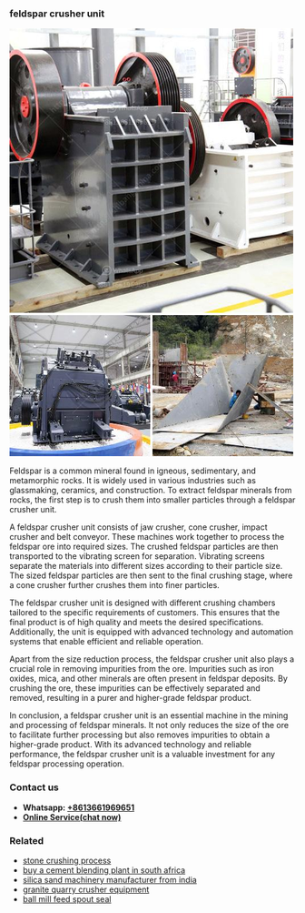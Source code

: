 <h3>feldspar crusher unit</h3><img src='1708309486.jpg' alt=''><p>Feldspar is a common mineral found in igneous, sedimentary, and metamorphic rocks. It is widely used in various industries such as glassmaking, ceramics, and construction. To extract feldspar minerals from rocks, the first step is to crush them into smaller particles through a feldspar crusher unit.</p><p>A feldspar crusher unit consists of jaw crusher, cone crusher, impact crusher and belt conveyor. These machines work together to process the feldspar ore into required sizes. The crushed feldspar particles are then transported to the vibrating screen for separation. Vibrating screens separate the materials into different sizes according to their particle size. The sized feldspar particles are then sent to the final crushing stage, where a cone crusher further crushes them into finer particles.</p><p>The feldspar crusher unit is designed with different crushing chambers tailored to the specific requirements of customers. This ensures that the final product is of high quality and meets the desired specifications. Additionally, the unit is equipped with advanced technology and automation systems that enable efficient and reliable operation.</p><p>Apart from the size reduction process, the feldspar crusher unit also plays a crucial role in removing impurities from the ore. Impurities such as iron oxides, mica, and other minerals are often present in feldspar deposits. By crushing the ore, these impurities can be effectively separated and removed, resulting in a purer and higher-grade feldspar product.</p><p>In conclusion, a feldspar crusher unit is an essential machine in the mining and processing of feldspar minerals. It not only reduces the size of the ore to facilitate further processing but also removes impurities to obtain a higher-grade product. With its advanced technology and reliable performance, the feldspar crusher unit is a valuable investment for any feldspar processing operation.</p><h3>Contact us</h3><ul><li><strong>Whatsapp:&nbsp;<a href="https://wa.me/8613661969651">+8613661969651</a></strong></li><li><a href="https://swt.shibang-china.com/?git&amp;zhl&amp;feldspar crusher unit"><strong>Online Service(chat now)</strong></a></li></ul><h3>Related</h3><ul><li><a href='stone crushing process.md'>stone crushing process</a></li><li><a href='buy a cement blending plant in south africa.md'>buy a cement blending plant in south africa</a></li><li><a href='silica sand machinery manufacturer from india.md'>silica sand machinery manufacturer from india</a></li><li><a href='granite quarry crusher equipment.md'>granite quarry crusher equipment</a></li><li><a href='ball mill feed spout seal.md'>ball mill feed spout seal</a></li></ul>